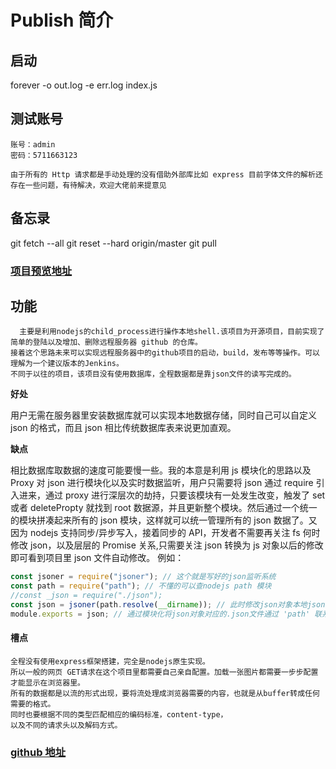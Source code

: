 <!--
 * @Author: zhuqingyu
 * @Date: 2020-08-27 02:04:59
 * @LastEditTime: 2020-09-01 02:07:02
 * @LastEditors: zhuqingyu
-->

# Publish 简介

## 启动

forever -o out.log -e err.log index.js

## 测试账号

    账号：admin
    密码：5711663123

    由于所有的 Http 请求都是手动处理的没有借助外部库比如 express 目前字体文件的解析还存在一些问题，有待解决，欢迎大佬前来提意见

## 备忘录

git fetch --all
git reset --hard origin/master
git pull

### [项目预览地址](http://publish.pianoboy.club:8081/)

## 功能

      主要是利用nodejs的child_process进行操作本地shell.该项目为开源项目，目前实现了简单的登陆以及增加、删除远程服务器 github 的仓库。
    接着这个思路未来可以实现远程服务器中的github项目的启动，build，发布等等操作。可以理解为一个建议版本的Jenkins。
    不同于以往的项目，该项目没有使用数据库，全程数据都是靠json文件的读写完成的。

**好处**

用户无需在服务器里安装数据库就可以实现本地数据存储，同时自己可以自定义 json 的格式，而且 json 相比传统数据库表来说更加直观。

**缺点**

相比数据库取数据的速度可能要慢一些。我的本意是利用 js 模块化的思路以及 Proxy 对 json 进行模块化以及实时数据监听，用户只需要将 json 通过 require 引入进来，通过 proxy 进行深层次的劫持，只要该模块有一处发生改变，触发了 set 或者 deletePropty 就找到 root 数据源，并且更新整个模块。然后通过一个统一的模块拼凑起来所有的 json 模块，这样就可以统一管理所有的 json 数据了。又因为 nodejs 支持同步/异步写入，接着同步的 API，开发者不需要再关注 fs 何时修改 json，以及层层的 Promise 关系,只需要关注 json 转换为 js 对象以后的修改即可看到项目里 json 文件自动修改。
例如：

```javascript
const jsoner = require("jsoner"); // 这个就是写好的json监听系统
const path = require("path"); // 不懂的可以查nodejs path 模块
//const _json = require("./json");
const json = jsoner(path.resolve(__dirname)); // 此时修改json对象本地json就会同步修改
module.exports = json; // 通过模块化将json对象对应的.json文件通过 'path' 联系起来
```

#### 槽点

    全程没有使用express框架搭建，完全是nodejs原生实现。
    所以一般的网页 GET请求在这个项目里都需要自己亲自配置。加载一张图片都需要一步步配置才能显示在浏览器里。
    所有的数据都是以流的形式出现，要将流处理成浏览器需要的内容，也就是从buffer转成任何需要的格式。
    同时也要根据不同的类型匹配相应的编码标准，content-type，
    以及不同的请求头以及解码方式。

### [github 地址](https://github.com/zhuqingyv/Publish)
